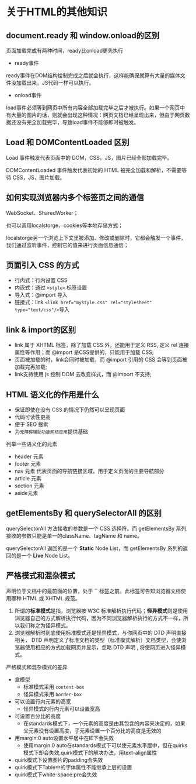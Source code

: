 # 关于HTML的其他知识

## document.ready 和 window.onload的区别

页面加载完成有两种时间，ready比onload更先执行

* ready事件

ready事件在DOM结构绘制完成之后就会执行，这样能确保就算有大量的媒体文件没加载出来，JS代码一样可以执行。

* onload事件

load事件必须等到网页中所有内容全部加载完毕之后才被执行。如果一个网页中有大量的图片的话，则就会出现这种情况：网页文档已经呈现出来，但由于网页数据还没有完全加载完毕，导致load事件不能够即时被触发。

## Load 和 DOMContentLoaded 区别

Load 事件触发代表页面中的 DOM，CSS，JS，图片已经全部加载完毕。

DOMContentLoaded 事件触发代表初始的 HTML 被完全加载和解析，不需要等待 CSS，JS，图片加载。

## 如何实现浏览器内多个标签页之间的通信

WebSocket、SharedWorker；

也可以调用localstorge、cookies等本地存储方式；

localstorge另一个浏览上下文里被添加、修改或删除时，它都会触发一个事件，我们通过监听事件，控制它的值来进行页面信息通信；

## 页面引入 CSS 的方式

* 行内式：行内设置 CSS
* 内嵌式：通过 `<style>` 标签设置
* 导入式：@import 导入
* 链接式：link `<link href="mystyle.css" rel="stylesheet" type="text/css"/>`导入

## link & import的区别

* link 属于 XHTML 标签，除了加载 CSS 外，还能用于定义 RSS, 定义 rel 连接属性等作用；而 @import 是CSS提供的，只能用于加载 CSS;
* 页面被加载的时，link会同时被加载，而 @import 引用的 CSS 会等到页面被加载完再加载;
* link支持使用 js 控制 DOM 去改变样式，而 @import 不支持;

## HTML 语义化的作用是什么

* 保证即使在没有 CSS 的情况下仍然可以呈现页面
* 代码可读性更高
* 便于 SEO 搜索
* 为`无障碍辅助功能网络应用`提供基础

列举一些语义化的元素

* header 元素
* footer 元素
* nav 元素 代表页面的导航链接区域。用于定义页面的主要导航部分
* article 元素
* section 元素
* aside元素

## getElementsBy 和 querySelectorAll 的区别

querySelectorAll 方法接收的参数是一个 CSS 选择符。而 getElementsBy 系列接收的参数只能是单一的className、tagName 和 name。

querySelectorAll 返回的是一个 **Static** Node List，而 getElementsBy 系列的返回的是一个 **Live** Node List。

## 严格模式和混杂模式

<!DOCTYPE> 声明位于文档中的最前面的位置，处于 `<html>` 标签之前。此标签可告知浏览器文档使用哪种 HTML 或 XHTML 规范。

1. 所谓的**标准模式**是指，浏览器按 W3C 标准解析执行代码；**怪异模式**则是使用浏览器自己的方式解析执行代码，因为不同浏览器解析执行的方式不一样，所以我们称之为怪异模式。
2. 浏览器解析时到底使用标准模式还是怪异模式，与你网页中的 DTD 声明直接相关， DTD 声明定义了标准文档的类型（标准模式解析）文档类型，会使浏览器使用相应的方式加载网页并显示，忽略 DTD 声明 , 将使网页进入怪异模式。

严格模式和混杂模式的差异

* 盒模型
  * 标准模式采用 `content-box`
  * 怪异模式采用 `border-box`
* 可以设置行内元素的高宽
  * 怪异模式的行内元素可以设置宽高
* 可设置百分比的高度
  * 在standards模式下，一个元素的高度是由其包含的内容来决定的，如果父元素没有设置高度，子元素设置一个百分比的高度是无效的
* 用margin:0 auto设置水平居中在IE下会失效
  * 使用margin:0 auto在standards模式下可以使元素水平居中，但在quirks模式下却会失效,quirk模式下的解决办法，用text-align属性
* quirk模式下设置图片的padding会失效
* quirk模式下Table中的字体属性不能继承上层的设置
* quirk模式下white-space:pre会失效
